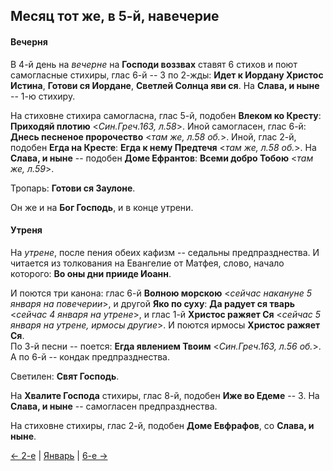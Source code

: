 
## Месяц тот же, в 5-й, навечерие

#### Вечерня

В 4-й день на *вечерне* на **Господи воззвах** ставят 6 стихов и поют самогласные стихиры, 
глас 6-й -- 3 по 2-жды: **Идет к Иордану Христос Истина**, 
**Готови ся Иордане**, 
**Светлей Солнца яви ся**. 
На **Слава, и ныне** -- 1-ю стихиру.   

На стиховне стихира самогласна, глас 5-й, подобен **Влеком ко Кресту**: **Приходяй плотию** <*Син.Греч.163, л.58*>. 
Иной самогласен, глас 6-й: **Днесь песненое пророчество** <*там же, л.58 об.*>. 
Иной, глас 2-й, подобен **Егда на Кресте**: **Егда к нему Предтечя** <*там же, л.58 об.*>. 
На **Слава, и ныне** -- подобен **Доме Ефрантов**: **Всеми добро Тобою** <*там же, л.59*>.  

Тропарь: **Готови ся Заулоне**. 

Он же и на **Бог Господь**, и в конце утрени.

#### Утреня

На *утрене*, после пения обеих кафизм -- седальны предпразднества. 
И читается из толкования на Евангелие от Матфея, 
слово, начало которого: **Во оны дни прииде Иоанн**. 

И поются три канона: глас 6-й **Волною морскою** <*сейчас накануне 5 января на повечерии*>, 
и другой **Яко по суху**: **Да радует ся тварь** <*сейчас 4 января на утрене*>, 
и глас 1-й **Христос ражяет Ся** <*сейчас 5 января на утрене, ирмосы другие*>. 
И поются ирмосы **Христос ражяет Ся**.   
По 3-й песни -- поется: **Егда явлением Твоим** <*Син.Греч.163, л.56 об.*>. 
А по 6-й -- кондак предпразднества. 

Светилен: **Свят Господь**. 

На **Хвалите Господа** стихиры, глас 8-й, подобен **Иже во Едеме** -- 3. 
На **Слава, и ныне** -- самогласен предпразднества. 

На стиховне стихиры, глас 2-й, подобен **Доме Евфрафов**, 
со **Слава, и ныне**. 

[← 2-е](01_02_AST.ru.md) | [Январь](README.md#5-й) | [6-е →](01_06_AST.ru.md)

